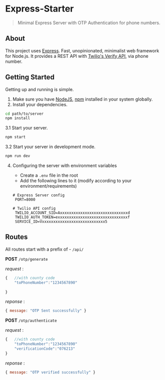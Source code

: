 # Express-Starter

> Minimal Express Server with OTP Authentication for phone numbers.

## About

This project uses [Express](https://expressjs.com/). Fast, unopinionated, minimalist web framework for Node.js. It provides a REST API with [Twilio's Verify API](https://www.twilio.com/docs/verify), via phone number.


## Getting Started

Getting up and running is simple.

1. Make sure you have [NodeJS](https://nodejs.org/), [npm](https://www.npmjs.com/) installed in your system globally.
2. Install your dependencies.

```bash
cd path/to/server
npm install
```

3.1 Start your server.

```bash
npm start
```

3.2 Start your server in development mode.

```bash
npm run dev
```

4. Configuring the server with environment variables

   - Create a `.env` file in the root
   - Add the following lines to it (modify according to your environment/requirements)

   ```env
   # Express Server config
    PORT=8000

   # Twilio API config
    TWILIO_ACCOUNT_SID=Axxxxxxxxxxxxxxxxxxxxxxxxxxxxxxd
    TWILIO_AUTH_TOKEN=exxxxxxxxxxxxxxxxxxxxxxxxxxxxxxxf
    SERVICE_ID=Vxxxxxxxxxxxxxxxxxxxxxxxxxxxx5
   ```



## Routes

All routes start with a prefix of - `/api/`


**POST** `/otp/generate`

_request_ :

```js
{   //with county code
    "toPhoneNumber":"1234567890"
    
}
```

_reponse_ :

```js
{ message: "OTP Sent successfully" }

```

**POST** `/otp/authenticate`

_request_ :

```js
{   //with county code
    "toPhoneNumber":"1234567890"
    "verificationCode":"076213"
}
```

_reponse_ :

```js
{ message: "OTP verified successfully" }

```